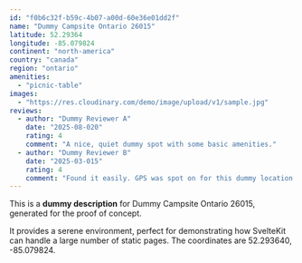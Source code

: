 ```yaml
---
id: "f0b6c32f-b59c-4b07-a00d-60e36e01dd2f"
name: "Dummy Campsite Ontario 26015"
latitude: 52.29364
longitude: -85.079824
continent: "north-america"
country: "canada"
region: "ontario"
amenities:
  - "picnic-table"
images:
  - "https://res.cloudinary.com/demo/image/upload/v1/sample.jpg"
reviews:
  - author: "Dummy Reviewer A"
    date: "2025-08-020"
    rating: 4
    comment: "A nice, quiet dummy spot with some basic amenities."
  - author: "Dummy Reviewer B"
    date: "2025-03-015"
    rating: 4
    comment: "Found it easily. GPS was spot on for this dummy location."
---
```


This is a **dummy description** for Dummy Campsite Ontario 26015, generated for the proof of concept.

It provides a serene environment, perfect for demonstrating how SvelteKit can handle a large number of static pages. The coordinates are 52.293640, -85.079824.
